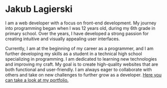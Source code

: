 # Jakub Lagierski

I am a web developer with a focus on front-end development. My journey into programming began when I was 12 years old, during my 6th grade in primary school. Over the years, I have developed a strong passion for creating intuitive and visually appealing user interfaces.

Currently, I am at the beginning of my career as a programmer, and I am further developing my skills as a student in a technical high school specializing in programming. I am dedicated to learning new technologies and improving my craft. My goal is to create high-quality websites that are both functional and user-friendly. I am always eager to collaborate with others and take on new challenges to further grow as a developer. [Here you can take a look at my portfolio.](https://www.jlag.pl)
